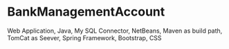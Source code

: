 # BankManagementAccount
Web Application, Java, My SQL Connector, NetBeans, Maven as build path, TomCat as Seever, Spring Framework, Bootstrap, CSS
